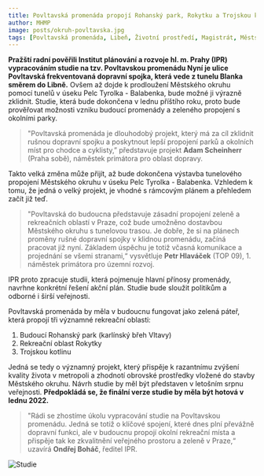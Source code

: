 ```yaml
---
title: Povltavská promenáda propojí Rohanský park, Rokytku a Trojskou kotlinu, magistrát řeší studii
author: MHMP
image: posts/okruh-povltavska.jpg
tags: [Povltavská promenáda, Libeň, Životní prostředí, Magistrát, Městský okruh]
---
```


**Pražští radní pověřili Institut plánování a rozvoje hl. m. Prahy (IPR) vypracováním studie na tzv. Povltavskou promenádu Nyní je ulice Povltavská frekventovaná dopravní spojka, která vede z tunelu Blanka směrem do Libně.** Ovšem až dojde k prodloužení Městského okruhu pomocí tunelů v úseku Pelc Tyrolka - Balabenka, bude možné ji výrazně zklidnit. Studie, která bude dokončena v lednu příštího roku, proto bude prověřovat možnosti vzniku budoucí promenády a zeleného propojení s okolními parky.

>"Povltavská promenáda je dlouhodobý projekt, který má za cíl zklidnit rušnou dopravní spojku a poskytnout lepší propojení parků a okolních míst pro chodce a cyklisty,” představuje projekt **Adam Scheinherr** (Praha sobě), náměstek primátora pro oblast dopravy.

Takto velká změna může přijít, až bude dokončena výstavba tunelového propojení Městského okruhu v úseku Pelc Tyrolka - Balabenka. Vzhledem k tomu, že jedná o velký projekt, je vhodné s rámcovým plánem a přehledem začít již teď.

>"Povltavská do budoucna představuje zásadní propojení zeleně a rekreačních oblastí v Praze, což bude umožněno dostavbou Městského okruhu s tunelovou trasou. Je dobře, že si na plánech proměny rušné dopravní spojky v klidnou promenádu, začíná pracovat již nyní. Základem úspěchu je totiž včasná komunikace a projednání se všemi stranami,“ vysvětluje **Petr Hlaváček** (TOP 09), 1. náměstek primátora pro územní rozvoj.

IPR proto zpracuje studii, která pojmenuje hlavní přínosy promenády, navrhne konkrétní řešení akční plán. Studie bude sloužit politikům a odborné i širší veřejnosti.

Povltavská promenáda by měla v budoucnu fungovat jako zelená páteř, která propojí tři významné rekreační oblasti:
1. Budoucí Rohanský park (karlínský břeh Vltavy)
2. Rekreační oblast Rokytky
3. Trojskou kotlinu

Jedná se tedy o významný projekt, který přispěje k razantnímu zvýšení kvality života v metropoli a zhodnotí obrovské prostředky vložené do stavby Městského okruhu. Návrh studie by měl být představen v letošním srpnu veřejnosti. **Předpokládá se, že finální verze studie by měla být hotová v lednu 2022.**

>"Rádi se zhostíme úkolu vypracování studie na Povltavskou promenádu. Jedná se totiž o klíčové spojení, které dnes plní převážně dopravní funkci, ale v budoucnu propojí okolní rekreační místa a přispěje tak ke zkvalitnění veřejného prostoru a zeleně v Praze,“ uzavírá **Ondřej Boháč**, ředitel IPR.

![Studie](/assets/img/posts/studie-povltavska.jpg)

